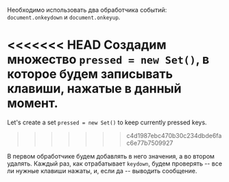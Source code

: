
Необходимо использовать два обработчика событий: `document.onkeydown` и `document.onkeyup`.

<<<<<<< HEAD
Создадим множество `pressed = new Set()`, в которое будем записывать клавиши, нажатые в данный момент.
=======
Let's create a set `pressed = new Set()` to keep currently pressed keys.
>>>>>>> c4d1987ebc470b30c234dbde6fac6e77b7509927

В первом обработчике будем добавлять в него значения, а во втором удалять. Каждый раз, как отрабатывает `keydown`, будем проверять -- все ли нужные клавиши нажаты, и, если да -- выводить сообщение.
